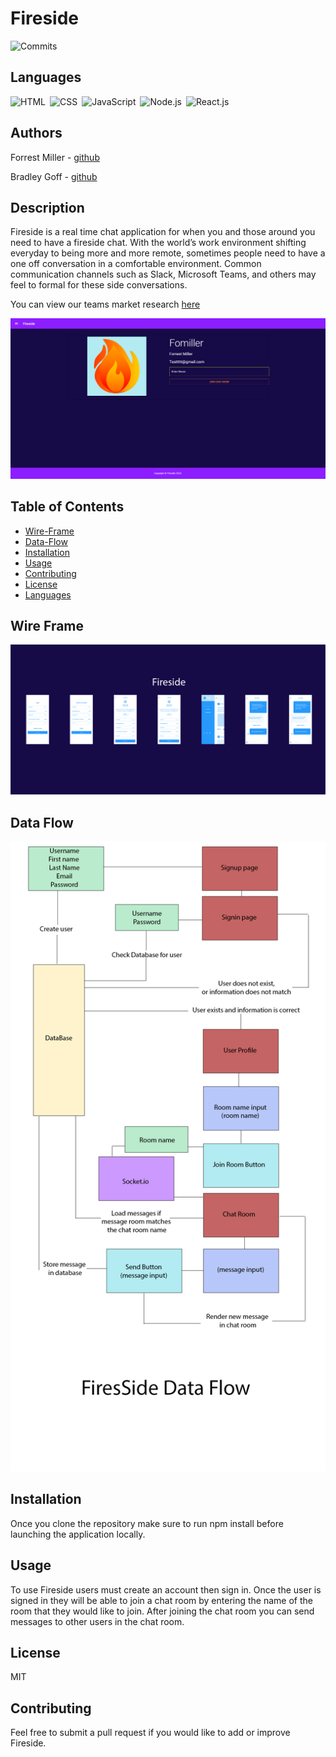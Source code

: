 
# Fireside
![Commits](https://img.shields.io/github/last-commit/Fomiller/Final-Project)  
## Languages
![HTML](https://img.shields.io/badge/language-HTML-orange)&ensp;![CSS](https://img.shields.io/badge/language-CSS-blue)&ensp;![JavaScript](https://img.shields.io/badge/language-JavaScript-blueviolet)&ensp;![Node.js](https://img.shields.io/badge/language-Node.js-yellow)&ensp;![React.js](https://img.shields.io/badge/language-React.js-yellow)&ensp;

## Authors
Forrest Miller - [github](https://github.com/Fomiller)

Bradley Goff - [github](https://github.com/bg9892)

## Description
Fireside is a real time chat application for when you and those around you need to have a fireside chat. With the world’s work environment shifting everyday to being more and more remote, sometimes people need to have a one off conversation in a comfortable environment. Common communication channels such as Slack, Microsoft Teams, and others may feel to formal for these side conversations. 

You can view our teams market research [here](./MarketResearch.md)

<img src="./client/public/screenshots/user_profile.PNG" />

## Table of Contents
* [Wire-Frame](#Wire-Frame)
* [Data-Flow](#Data-Flow)
* [Installation](#Installation)
* [Usage](#Usage)
* [Contributing](#Contributing)
* [License](#License)
* [Languages](#Languages)

## Wire Frame
<img src="./client/public/wireframe_01.png" />

## Data Flow
<img src="./client/public/dataflow_02.png" />

## Installation
Once you clone the repository make sure to run npm install before launching the application locally.

## Usage
To use Fireside users must create an account then sign in. Once the user is signed in they will be able to join a chat room by entering the name of the room that they would like to join. After joining the chat room you can send messages to other users in the chat room.

## License
MIT

## Contributing
Feel free to submit a pull request if you would like to add or improve Fireside.


